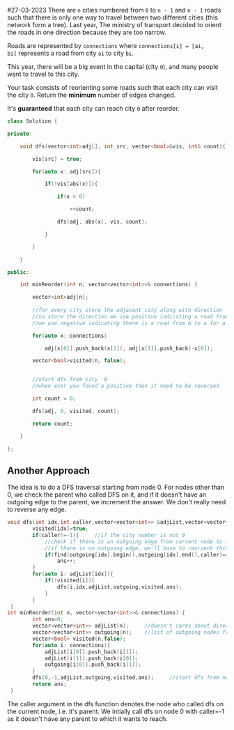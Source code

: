 #27-03-2023
There are `n` cities numbered from `0` to `n - 1` and `n - 1` roads such that there is only one way to travel between two different cities (this network form a tree). Last year, The ministry of transport decided to orient the roads in one direction because they are too narrow.

Roads are represented by `connections` where `connections[i] = [ai, bi]` represents a road from city `ai` to city `bi`.

This year, there will be a big event in the capital (city `0`), and many people want to travel to this city.

Your task consists of reorienting some roads such that each city can visit the city `0`. Return the **minimum** number of edges changed.

It's **guaranteed** that each city can reach city `0` after reorder.

```cpp
class Solution {

private:

    void dfs(vector<int>adj[], int src, vector<bool>&vis, int& count){

        vis[src] = true;

        for(auto x: adj[src]){

            if(!vis[abs(x)]){

                if(x > 0)

                    ++count;

                dfs(adj, abs(x), vis, count);

            }  

        }

    }

public:

    int minReorder(int n, vector<vector<int>>& connections) {

        vector<int>adj[n];
    
        //for every city store the adjacent city along with direction 
        //to store the direction we use positive indicating a road from a to b for a
        //we use negative indicating there is a road from b to a for a

        for(auto x: connections)

            adj[x[0]].push_back(x[1]), adj[x[1]].push_back(-x[0]);

        vector<bool>visited(n, false);


        //start dfs from city  0 
        //when ever you found a positive then it need to be reversed

        int count = 0;

        dfs(adj, 0, visited, count);

        return count;

    }

};
```

## Another Approach

The idea is to do a DFS traversal starting from node 0. For nodes other than 0, we check the parent who called DFS on it, and if it doesn't have an outgoing edge to the parent, we increment the answer. We don't really need to reverse any edge.

```cpp
void dfs(int idx,int caller,vector<vector<int>> &adjList,vector<vector<int>> &outgoing,vector<bool> &visited,int &ans){
        visited[idx]=true;
        if(caller!=-1){     //if the city number is not 0
            //check if there is an outgoing edge from current node to it's parent node (who called dfs on this node)
            //if there is no outgoing edge, we'll have to reorient this edge
            if(find(outgoing[idx].begin(),outgoing[idx].end(),caller)==outgoing[idx].end())
                ans++;
        }
        for(auto i: adjList[idx]){
            if(!visited[i]){
                dfs(i,idx,adjList,outgoing,visited,ans);
            }
        }
 }
int minReorder(int n, vector<vector<int>>& connections) {
        int ans=0;
        vector<vector<int>> adjList(n);     //doesn't cares about direction
        vector<vector<int>> outgoing(n);    //list of outgoing nodes from a node
        vector<bool> visited(n,false);       
        for(auto i: connections){
            adjList[i[0]].push_back(i[1]);
            adjList[i[1]].push_back(i[0]);
            outgoing[i[0]].push_back(i[1]);
        }
        dfs(0,-1,adjList,outgoing,visited,ans);     //start dfs from node 0 
        return ans;
 }
```

The caller argument in the dfs function denotes the node who called dfs on the current node, i.e. it's parent. We intially call dfs on node 0 with caller=-1 as it doesn't have any parent to which it wants to reach.
